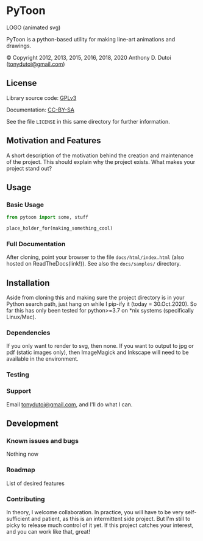 #                                     PyToon

LOGO (animated svg)

PyToon is a python-based utility for making line-art animations and drawings.

&copy; Copyright 2012, 2013, 2015, 2016, 2018, 2020 Anthony D. Dutoi (tonydutoi@gmail.com)



##     License

Library source code:  [GPLv3](http://www.gnu.org/licenses/)

Documentation: [CC-BY-SA](http://creativecommons.org/licenses/by-sa/4.0/)

See the file `LICENSE` in this same directory for further information.



##     Motivation and Features

A short description of the motivation behind the creation and maintenance of the project. This should explain why the project exists.
What makes your project stand out?



##     Usage

### Basic Usage

```python
from pytoon import some, stuff

place_holder_for(making_something_cool)
```

### Full Documentation

After cloning, point your browser to the file `docs/html/index.html` (also hosted on ReadTheDocs(link!)).  See also the `docs/samples/` directory.



##     Installation

Aside from cloning this and making sure the project directory is in your Python search path, just hang on while I pip-ify it (today = 30.Oct.2020).
So far this has only been tested for python>=3.7 on *nix systems (specifically Linux/Mac).

### Dependencies

If you only want to render to svg, then none.  If you want to output to jpg or pdf (static images only), then ImageMagick and Inkscape will need to be available in the environment.

### Testing

### Support

Email tonydutoi@gmail.com, and I'll do what I can.



##     Development

### Known issues and bugs

Nothing now

### Roadmap

List of desired features

### Contributing

In theory, I welcome collaboration.
In practice, you will have to be very self-sufficient and patient, as this is an intermittent side project.
But I'm still to picky to release much control of it yet.
If this project catches your interest, and you can work like that, great!
